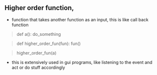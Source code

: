 ## Higher order function,

- function that takes another function as an input, this is like call back function
> def a():
>   do_something

> def higher_order_fun(fun):
>   fun()

> higher_order_fun(a)

- this is extensively used in gui programs, like listening to the event and act or do stuff accordingly